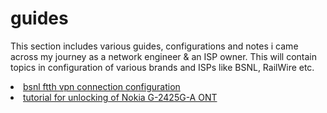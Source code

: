 # guides
This section includes various guides,  configurations and notes i came across my journey as a network engineer & an ISP owner.
This will contain topics in configuration of various brands and ISPs like BSNL, RailWire etc.

<li><a href="https://github.com/praveengite/guides/blob/main/bsnl%20ftth%20vpn%20connection%20configuration">bsnl ftth vpn connection configuration</a></li>
<li><a href="https://github.com/praveengite/guides/blob/main/tutorial%20for%20unlocking%20of%20Nokia%20G-2425G-A%20ONT">tutorial for unlocking of Nokia G-2425G-A ONT</a></li>
